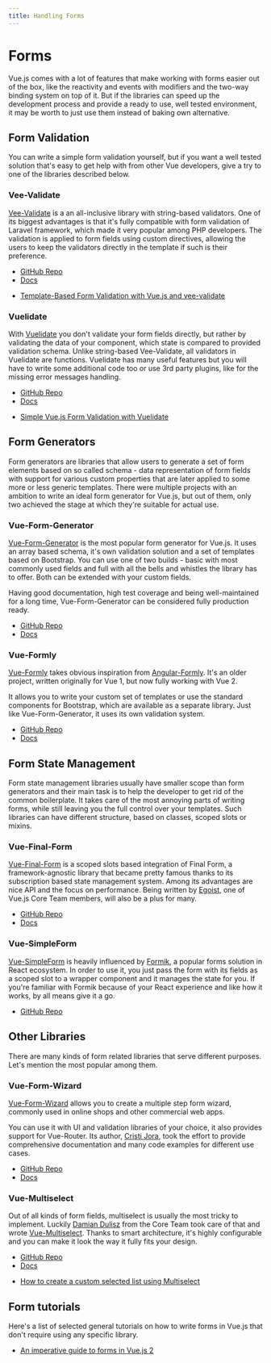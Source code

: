 ```yaml
---
title: Handling Forms
---
```


# Forms

Vue.js comes with a lot of features that make working with forms easier out of the box, like the reactivity and events with modifiers and the two-way binding system on top of it. But if the libraries can speed up the development process and provide a ready to use, well tested environment, it may be worth to just use them instead of baking own alternative.

## Form Validation

You can write a simple form validation yourself, but if you want a well tested solution that's easy to get help with from other Vue developers, give a try to one of the libraries described below.

### Vee-Validate

[Vee-Validate](https://github.com/baianat/vee-validate) is a an all-inclusive library with string-based validators. One of its biggest advantages is that it's fully compatible with form validation of Laravel framework, which made it very popular among PHP developers. The validation is applied to form fields using custom directives, allowing the users to keep the validators directly in the template if such is their preference.

<useful-links>
<useful-links-section title="Official">

* [GitHub Repo](https://github.com/baianat/vee-validate) 
* [Docs](https://baianat.github.io/vee-validate) 

</useful-links-section>
<useful-links-section title="Tutorials">

* [Template-Based Form Validation with Vue.js and vee-validate](https://alligator.io/vuejs/template-form-validation-vee-validate/)

</useful-links-section>
</useful-links>

### Vuelidate

With [Vuelidate](https://github.com/monterail/vuelidate) you don't validate your form fields directly, but rather by validating the data of your component, which state is compared to provided validation schema. Unlike string-based Vee-Validate, all validators in Vuelidate are functions. Vuelidate has many useful features but you will have to write some additional code too or use 3rd party plugins, like for the missing error messages handling.

<useful-links>
<useful-links-section title="Official">

* [GitHub Repo](https://github.com/monterail/vuelidate) 
* [Docs](https://monterail.github.io/vuelidate) 

</useful-links-section>
<useful-links-section title="Tutorials">

* [Simple Vue.js Form Validation with Vuelidate](https://vuejsdevelopers.com/2018/08/27/vue-js-form-handling-vuelidate/)

</useful-links-section>
</useful-links>

## Form Generators

Form generators are libraries that allow users to generate a set of form elements based on so called schema - data representation of form fields with support for various custom properties that are later applied to some more or less generic templates. There were multiple projects with an ambition to write an ideal form generator for Vue.js, but out of them, only two achieved the stage at which they're suitable for actual use.

### Vue-Form-Generator

[Vue-Form-Generator](https://github.com/icebob/vue-form-generator) is the most popular form generator for Vue.js. It uses an array based schema, it's own validation solution and a set of templates based on Bootstrap. You can use one of two builds - basic with most commonly used fields and full with all the bells and whistles the library has to offer. Both can be extended with your custom fields.

Having good documentation, high test coverage and being well-maintained for a long time, Vue-Form-Generator can be considered fully production ready.

<useful-links>
<useful-links-section title="Official">

* [GitHub Repo](https://github.com/icebob/vue-form-generator) 
* [Docs](https://icebob.gitbooks.io/vueformgenerator/content)

</useful-links-section>
</useful-links>

### Vue-Formly

[Vue-Formly](https://github.com/formly-js/vue-formly) takes obvious inspiration from [Angular-Formly](http://angular-formly.com). It's an older project, written originally for Vue 1, but now fully working with Vue 2. 

It allows you to write your custom set of templates or use the standard components for Bootstrap, which are available as a separate library. Just like Vue-Form-Generator, it uses its own validation system.

<useful-links>
<useful-links-section title="Official">

* [GitHub Repo](https://github.com/formly-js/vue-formly) 
* [Docs](https://matt-sanders.gitbooks.io/vue-formly)

</useful-links-section>
</useful-links>

## Form State Management

Form state management libraries usually have smaller scope than form generators and their main task is to help the developer to get rid of the common boilerplate. It takes care of the most annoying parts of writing forms, while still leaving you the full control over your templates. Such libraries can have different structure, based on classes, scoped slots or mixins.

### Vue-Final-Form

[Vue-Final-Form](https://github.com/egoist/vue-final-form) is a scoped slots based integration of Final Form, a framework-agnostic library that became pretty famous thanks to its subscription based state management system. Among its advantages are nice API and the focus on performance. Being written by [Egoist](https://twitter.com/_egoistlily), one of Vue.js Core Team members, will also be a plus for many.

<useful-links>
<useful-links-section title="Official">

* [GitHub Repo](https://github.com/egoist/vue-final-form) 
* [Docs](https://egoist.github.io/vue-final-form)

</useful-links-section>
</useful-links>


### Vue-SimpleForm

[Vue-SimpleForm](https://github.com/blocka/vue-simpleform) is heavily influenced by [Formik](https://github.com/jaredpalmer/formik), a popular forms solution in React ecosystem. In order to use it, you just pass the form with its fields as a scoped slot to a wrapper component and it manages the state for you. If you're familiar with Formik because of your React experience and like how it works, by all means give it a go.

<useful-links>
<useful-links-section title="Official">

* [GitHub Repo](https://github.com/blocka/vue-simpleform)

</useful-links-section>
</useful-links>

## Other Libraries

There are many kinds of form related libraries that serve different purposes. Let's mention the most popular among them.

### Vue-Form-Wizard

[Vue-Form-Wizard](https://github.com/cristijora/vue-form-wizard) allows you to create a multiple step form wizard, commonly used in online shops and other commercial web apps.

You can use it with UI and validation libraries of your choice, it also provides support for Vue-Router. Its author, [Cristi Jora](https://twitter.com/jora_cristi), took the effort to provide comprehensive documentation and many code examples for different use cases.


<useful-links>
<useful-links-section title="Official">

* [GitHub Repo](https://github.com/cristijora/vue-form-wizard) 
* [Docs](https://cristijora.github.io/vue-form-wizard)

</useful-links-section>
</useful-links>


### Vue-Multiselect

Out of all kinds of form fields, multiselect is usually the most tricky to implement. Luckily [Damian Dulisz](https://twitter.com/damiandulisz) from the Core Team took care of that and wrote [Vue-Multiselect](https://github.com/shentao/vue-multiselect). Thanks to smart architecture, it's highly configurable and you can make it look the way it fully fits your design.

<useful-links>
<useful-links-section title="Official">

* [GitHub Repo](https://github.com/shentao/vue-multiselect) 
* [Docs](https://vue-multiselect.js.org)

</useful-links-section>
<useful-links-section title="Tutorials">

* [How to create a custom selected list using Multiselect](https://medium.com/@hugodesigns/how-to-use-the-most-complete-selecting-solution-for-vue-js-f991b2605364)

</useful-links-section>
</useful-links>


## Form tutorials

Here's a list of selected general tutorials on how to write forms in Vue.js that don't require using any specific library.

<useful-links>
<useful-links-section title="Tutorials">

* [An imperative guide to forms in Vue.js 2](https://logrocket.com/blog/an-imperative-guide-to-forms-in-vue-js-2/)

</useful-links-section>
</useful-links>
